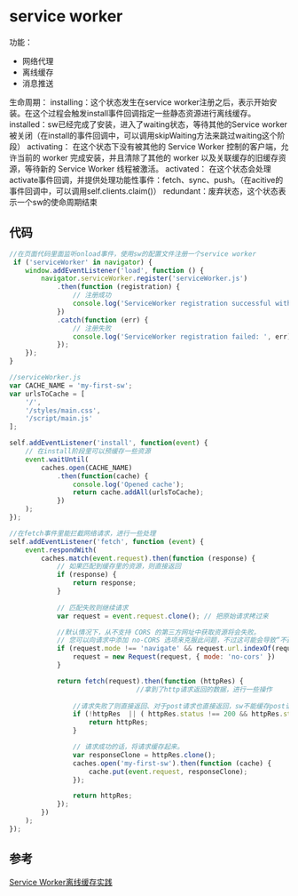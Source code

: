 # service worker
功能：
- 网络代理
- 离线缓存
- 消息推送

生命周期：
installing：这个状态发生在service worker注册之后，表示开始安装。在这个过程会触发install事件回调指定一些静态资源进行离线缓存。
installed：sw已经完成了安装，进入了waiting状态，等待其他的Service worker被关闭（在install的事件回调中，可以调用skipWaiting方法来跳过waiting这个阶段）
activating： 在这个状态下没有被其他的 Service Worker 控制的客户端，允许当前的 worker 完成安装，并且清除了其他的 worker 以及关联缓存的旧缓存资源，等待新的 Service Worker 线程被激活。
activated： 在这个状态会处理activate事件回调，并提供处理功能性事件：fetch、sync、push。（在acitive的事件回调中，可以调用self.clients.claim()）
redundant：废弃状态，这个状态表示一个sw的使命周期结束

## 代码
```javascript
//在页面代码里面监听onload事件，使用sw的配置文件注册一个service worker
 if ('serviceWorker' in navigator) {
    window.addEventListener('load', function () {
        navigator.serviceWorker.register('serviceWorker.js')
            .then(function (registration) {
                // 注册成功
                console.log('ServiceWorker registration successful with scope: ', registration.scope);
            })
            .catch(function (err) {
                // 注册失败
                console.log('ServiceWorker registration failed: ', err);
            });
    });
}
```
```javascript
//serviceWorker.js
var CACHE_NAME = 'my-first-sw';
var urlsToCache = [
    '/',
    '/styles/main.css',
    '/script/main.js'
];

self.addEventListener('install', function(event) {
    // 在install阶段里可以预缓存一些资源
    event.waitUntil(
        caches.open(CACHE_NAME)
            .then(function(cache) {
                console.log('Opened cache');
                return cache.addAll(urlsToCache);
            })
    );
});

//在fetch事件里能拦截网络请求，进行一些处理
self.addEventListener('fetch', function (event) {
    event.respondWith(
        caches.match(event.request).then(function (response) {
            // 如果匹配到缓存里的资源，则直接返回
            if (response) {
                return response;
            }
          
            // 匹配失败则继续请求
            var request = event.request.clone(); // 把原始请求拷过来

            //默认情况下，从不支持 CORS 的第三方网址中获取资源将会失败。
            // 您可以向请求中添加 no-CORS 选项来克服此问题，不过这可能会导致“不透明”的响应，这意味着您无法辨别响应是否成功。
            if (request.mode !== 'navigate' && request.url.indexOf(request.referrer) === -1) 						{
                request = new Request(request, { mode: 'no-cors' })
            }

            return fetch(request).then(function (httpRes) {
								//拿到了http请求返回的数据，进行一些操作
              
              	//请求失败了则直接返回、对于post请求也直接返回，sw不能缓存post请求
                if (!httpRes  || ( httpRes.status !== 200 && httpRes.status !== 304 && httpRes.type !== 'opaque') || request.method === 'POST') {
                    return httpRes;
                }

                // 请求成功的话，将请求缓存起来。
                var responseClone = httpRes.clone();
                caches.open('my-first-sw').then(function (cache) {
                    cache.put(event.request, responseClone);
                });

                return httpRes;
            });
        })
    );
});
```
## 参考
[Service Worker离线缓存实践](https://juejin.im/post/5d47f5c45188255d2a78af38)

